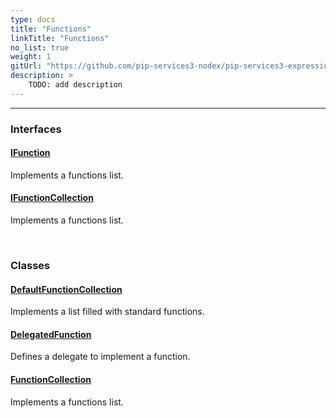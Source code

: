 ```yaml
---
type: docs
title: "Functions"
linkTitle: "Functions"
no_list: true
weight: 1
gitUrl: "https://github.com/pip-services3-nodex/pip-services3-expressions-nodex"
description: >
    TODO: add description
---
```

---
<div class="module-body"> 

### Interfaces

#### [IFunction](ifunction)
Implements a functions list.

#### [IFunctionCollection](ifunction_collection)
Implements a functions list.


<br>

### Classes

#### [DefaultFunctionCollection](default_function_collection)
Implements a list filled with standard functions.

#### [DelegatedFunction](delegated_function)
Defines a delegate to implement a function.

#### [FunctionCollection](function_collection)
Implements a functions list.


</div>

